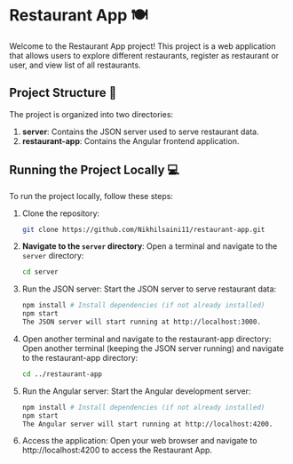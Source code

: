 # Restaurant App 🍽️

Welcome to the Restaurant App project! This project is a web application that allows users to explore different restaurants, register as restaurant or user, and view list of all restaurants.

## Project Structure 📁

The project is organized into two directories:

1. **server**: Contains the JSON server used to serve restaurant data.
2. **restaurant-app**: Contains the Angular frontend application.

## Running the Project Locally 💻

To run the project locally, follow these steps:

1. Clone the repository:
    ```bash
    git clone https://github.com/Nikhilsaini11/restaurant-app.git

2. **Navigate to the `server` directory**:
   Open a terminal and navigate to the `server` directory:

   ```bash
   cd server

3. Run the JSON server:
    Start the JSON server to serve restaurant data:
    ```bash
    npm install # Install dependencies (if not already installed)
    npm start
    The JSON server will start running at http://localhost:3000.

4. Open another terminal and navigate to the restaurant-app directory:
    Open another terminal (keeping the JSON server running) and navigate to the restaurant-app directory:
    ```bash
    cd ../restaurant-app

5. Run the Angular server:
    Start the Angular development server:
    ```bash
    npm install # Install dependencies (if not already installed)
    npm start
    The Angular server will start running at http://localhost:4200.

6. Access the application:
    Open your web browser and navigate to http://localhost:4200 to access the Restaurant App.